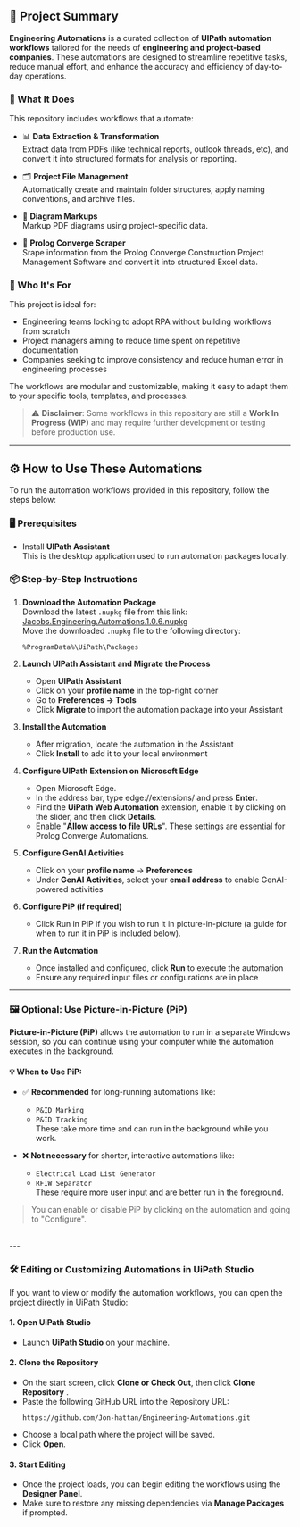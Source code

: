 ## 📌 Project Summary

**Engineering Automations** is a curated collection of **UIPath automation workflows** tailored for the needs of **engineering and project-based companies**. These automations are designed to streamline repetitive tasks, reduce manual effort, and enhance the accuracy and efficiency of day-to-day operations.

### 🔧 What It Does

This repository includes workflows that automate:

- 📊 **Data Extraction & Transformation**  
  Extract data from PDFs (like technical reports, outlook threads, etc), and convert it into structured formats for analysis or reporting.

- 🗂️ **Project File Management**  
  Automatically create and maintain folder structures, apply naming conventions, and archive files.

- 📑 **Diagram Markups**  
  Markup PDF diagrams using project-specific data.

- 🧾 **Prolog Converge Scraper**  
  Srape information from the Prolog Converge Construction Project Management Software and convert it into structured Excel data.

### 🎯 Who It's For

This project is ideal for:

- Engineering teams looking to adopt RPA without building workflows from scratch
- Project managers aiming to reduce time spent on repetitive documentation
- Companies seeking to improve consistency and reduce human error in engineering processes

The workflows are modular and customizable, making it easy to adapt them to your specific tools, templates, and processes.


> ⚠️ **Disclaimer**: Some workflows in this repository are still a **Work In Progress (WIP)** and may require further development or testing before production use.


---




## ⚙️ How to Use These Automations

To run the automation workflows provided in this repository, follow the steps below:

### 🖥️ Prerequisites

- Install **UIPath Assistant**  
  This is the desktop application used to run automation packages locally.

### 📦 Step-by-Step Instructions

1. **Download the Automation Package**  
   Download the latest `.nupkg` file from this link: [Jacobs.Engineering.Automations.1.0.6.nupkg](https://github.com/Jon-hattan/Engineering-Automations/releases/download/v1.0.6/Jacobs.Engineering.Automations.1.0.6.nupkg)  
   Move the downloaded `.nupkg` file to the following directory:
     ```
     %ProgramData%\UiPath\Packages
     ```


3. **Launch UIPath Assistant and Migrate the Process**  
   - Open **UIPath Assistant**
   - Click on your **profile name** in the top-right corner
   - Go to **Preferences → Tools**
   - Click **Migrate** to import the automation package into your Assistant

4. **Install the Automation**  
   - After migration, locate the automation in the Assistant
   - Click **Install** to add it to your local environment

5. **Configure UIPath Extension on Microsoft Edge**
   - Open Microsoft Edge.
   - In the address bar, type edge://extensions/ and press **Enter**.
   - Find the **UiPath Web Automation** extension, enable it by clicking on the slider, and then click **Details**.
   - Enable "**Allow access to file URLs**". These settings are essential for Prolog Converge Automations.

5. **Configure GenAI Activities**  
   - Click on your **profile name** → **Preferences**
   - Under **GenAI Activities**, select your **email address** to enable GenAI-powered activities
  
6. **Configure PiP (if required)**  
   - Click Run in PiP if you wish to run it in picture-in-picture (a guide for when to run it in PiP is included below).

7. **Run the Automation**  
   - Once installed and configured, click **Run** to execute the automation
   - Ensure any required input files or configurations are in place



---

### 🖼️ Optional: Use Picture-in-Picture (PiP)

**Picture-in-Picture (PiP)** allows the automation to run in a separate Windows session, so you can continue using your computer while the automation executes in the background.

#### 💡 When to Use PiP:
- ✅ **Recommended** for long-running automations like:
  - `P&ID Marking`
  - `P&ID Tracking`  
  These take more time and can run in the background while you work.

- ❌ **Not necessary** for shorter, interactive automations like:
  - `Electrical Load List Generator`
  - `RFIW Separator`  
  These require more user input and are better run in the foreground.

> You can enable or disable PiP by clicking on the automation and going to "Configure".

<br>
---

### 🛠️ Editing or Customizing Automations in UiPath Studio

If you want to view or modify the automation workflows, you can open the project directly in UiPath Studio:

#### 1. **Open UiPath Studio**
- Launch **UiPath Studio** on your machine.

#### 2. **Clone the Repository**
- On the start screen, click **Clone or Check Out**, then click **Clone Repository** .
- Paste the following GitHub URL into the Repository URL:
  ```
  https://github.com/Jon-hattan/Engineering-Automations.git
  ```
- Choose a local path where the project will be saved.
- Click **Open**.

#### 3. **Start Editing**
- Once the project loads, you can begin editing the workflows using the **Designer Panel**.
- Make sure to restore any missing dependencies via **Manage Packages** if prompted.
